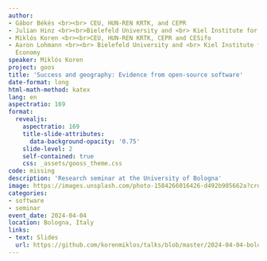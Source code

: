 ```yaml
---
author:
- Gábor Békés <br><br> CEU, HUN-REN KRTK, and CEPR
- Julian Hinz <br><br>Bielefeld University and <br> Kiel Institute for the World Economy
- Miklós Koren <br><br>CEU, HUN-REN KRTK, CEPR and CESifo
- Aaron Lohmann <br><br> Bielefeld University and <br> Kiel Institute for the World
  Economy
speaker: Miklós Koren
project: goos
title: 'Success and geography: Evidence from open-source software'
date-format: long
html-math-method: katex
lang: en
aspectratio: 169
format:
  revealjs:
    aspectratio: 169
    title-slide-attributes:
      data-background-opacity: '0.75'
    slide-level: 2
    self-contained: true
    css: _assets/gooss_theme.css
code: missing
description: 'Research seminar at the University of Bologna'
image: https://images.unsplash.com/photo-1584266016426-d492b905662a?crop=entropy&cs=tinysrgb&fit=max&fm=jpg&ixid=M3w2ODAxOTV8MHwxfHJhbmRvbXx8fHx8fHx8fDE3MzI2NDM2MTl8&ixlib=rb-4.0.3&q=80&w=1080
categories:
- software
- seminar
event_date: 2024-04-04
location: Bologna, Italy
links:
- text: Slides
  url: https://github.com/korenmiklos/talks/blob/master/2024-04-04-bologna/slides60.pdf
---
```

